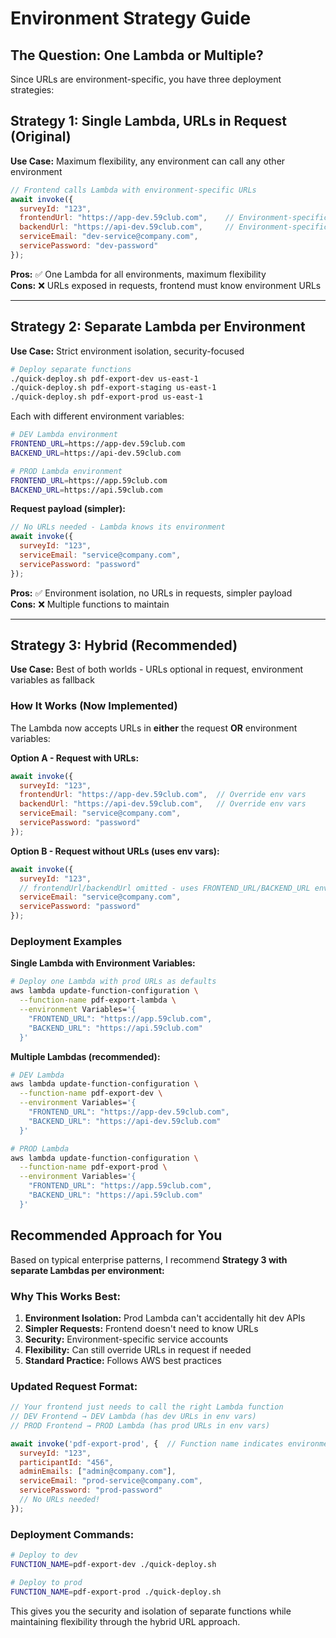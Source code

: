 # Environment Strategy Guide

## The Question: One Lambda or Multiple?

Since URLs are environment-specific, you have three deployment strategies:

## **Strategy 1: Single Lambda, URLs in Request (Original)**

**Use Case:** Maximum flexibility, any environment can call any other environment

```javascript
// Frontend calls Lambda with environment-specific URLs
await invoke({
  surveyId: "123",
  frontendUrl: "https://app-dev.59club.com",    // Environment-specific
  backendUrl: "https://api-dev.59club.com",     // Environment-specific  
  serviceEmail: "dev-service@company.com",
  servicePassword: "dev-password"
});
```

**Pros:** ✅ One Lambda for all environments, maximum flexibility  
**Cons:** ❌ URLs exposed in requests, frontend must know environment URLs

---

## **Strategy 2: Separate Lambda per Environment**

**Use Case:** Strict environment isolation, security-focused

```bash
# Deploy separate functions
./quick-deploy.sh pdf-export-dev us-east-1
./quick-deploy.sh pdf-export-staging us-east-1
./quick-deploy.sh pdf-export-prod us-east-1
```

Each with different environment variables:
```bash
# DEV Lambda environment
FRONTEND_URL=https://app-dev.59club.com
BACKEND_URL=https://api-dev.59club.com

# PROD Lambda environment  
FRONTEND_URL=https://app.59club.com
BACKEND_URL=https://api.59club.com
```

**Request payload (simpler):**
```javascript
// No URLs needed - Lambda knows its environment
await invoke({
  surveyId: "123",
  serviceEmail: "service@company.com", 
  servicePassword: "password"
});
```

**Pros:** ✅ Environment isolation, no URLs in requests, simpler payload  
**Cons:** ❌ Multiple functions to maintain

---

## **Strategy 3: Hybrid (Recommended)**

**Use Case:** Best of both worlds - URLs optional in request, environment variables as fallback

### How It Works (Now Implemented)

The Lambda now accepts URLs in **either** the request **OR** environment variables:

**Option A - Request with URLs:**
```javascript
await invoke({
  surveyId: "123",
  frontendUrl: "https://app-dev.59club.com",  // Override env vars
  backendUrl: "https://api-dev.59club.com",   // Override env vars
  serviceEmail: "service@company.com",
  servicePassword: "password"
});
```

**Option B - Request without URLs (uses env vars):**
```javascript
await invoke({
  surveyId: "123",
  // frontendUrl/backendUrl omitted - uses FRONTEND_URL/BACKEND_URL env vars
  serviceEmail: "service@company.com", 
  servicePassword: "password"
});
```

### Deployment Examples

**Single Lambda with Environment Variables:**
```bash
# Deploy one Lambda with prod URLs as defaults
aws lambda update-function-configuration \
  --function-name pdf-export-lambda \
  --environment Variables='{
    "FRONTEND_URL": "https://app.59club.com",
    "BACKEND_URL": "https://api.59club.com"
  }'
```

**Multiple Lambdas (recommended):**
```bash
# DEV Lambda
aws lambda update-function-configuration \
  --function-name pdf-export-dev \
  --environment Variables='{
    "FRONTEND_URL": "https://app-dev.59club.com", 
    "BACKEND_URL": "https://api-dev.59club.com"
  }'

# PROD Lambda
aws lambda update-function-configuration \
  --function-name pdf-export-prod \
  --environment Variables='{
    "FRONTEND_URL": "https://app.59club.com",
    "BACKEND_URL": "https://api.59club.com"
  }'
```

## **Recommended Approach for You**

Based on typical enterprise patterns, I recommend **Strategy 3 with separate Lambdas per environment:**

### **Why This Works Best:**

1. **Environment Isolation:** Prod Lambda can't accidentally hit dev APIs
2. **Simpler Requests:** Frontend doesn't need to know URLs
3. **Security:** Environment-specific service accounts
4. **Flexibility:** Can still override URLs in request if needed
5. **Standard Practice:** Follows AWS best practices

### **Updated Request Format:**

```javascript
// Your frontend just needs to call the right Lambda function
// DEV Frontend → DEV Lambda (has dev URLs in env vars)
// PROD Frontend → PROD Lambda (has prod URLs in env vars)

await invoke('pdf-export-prod', {  // Function name indicates environment
  surveyId: "123",
  participantId: "456", 
  adminEmails: ["admin@company.com"],
  serviceEmail: "prod-service@company.com",
  servicePassword: "prod-password"
  // No URLs needed!
});
```

### **Deployment Commands:**

```bash
# Deploy to dev
FUNCTION_NAME=pdf-export-dev ./quick-deploy.sh

# Deploy to prod  
FUNCTION_NAME=pdf-export-prod ./quick-deploy.sh
```

This gives you the security and isolation of separate functions while maintaining flexibility through the hybrid URL approach.
